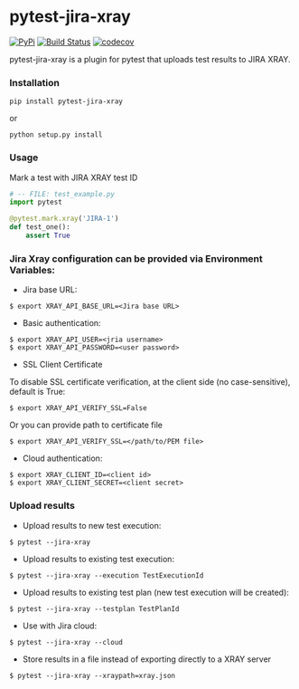 # pytest-jira-xray

[![PyPi](https://img.shields.io/pypi/v/pytest-jira-xray.png)](https://pypi.python.org/pypi/pytest-jira-xray)
[![Build Status](https://travis-ci.com/fundakol/pytest-jira-xray.svg?branch=master)](https://travis-ci.com/github/fundakol/pytest-jira-xray)
[![codecov](https://codecov.io/gh/fundakol/pytest-jira-xray/branch/master/graph/badge.svg)](https://codecov.io/gh/fundakol/pytest-jira-xray)

pytest-jira-xray is a plugin for pytest that uploads test results to JIRA XRAY.

### Installation

```commandline
pip install pytest-jira-xray
```

or

```commandline
python setup.py install
```

### Usage

Mark a test with JIRA XRAY test ID

```python
# -- FILE: test_example.py
import pytest

@pytest.mark.xray('JIRA-1')
def test_one():
    assert True
```

### Jira Xray configuration can be provided via Environment Variables:

* Jira base URL:
```commandline
$ export XRAY_API_BASE_URL=<Jira base URL>
```
- Basic authentication:
```commandline
$ export XRAY_API_USER=<jria username>
$ export XRAY_API_PASSWORD=<user password>
```

- SSL Client Certificate

To disable SSL certificate verification, at the client side (no case-sensitive), default is True: 
```commandline
$ export XRAY_API_VERIFY_SSL=False
```

Or you can provide path to certificate file
```commandline
$ export XRAY_API_VERIFY_SSL=</path/to/PEM file>
```

* Cloud authentication:
```commandline
$ export XRAY_CLIENT_ID=<client id>
$ export XRAY_CLIENT_SECRET=<client secret>
```

### Upload results 

* Upload results to new test execution:
```commandline
$ pytest --jira-xray
```

* Upload results to existing test execution:
```commandline
$ pytest --jira-xray --execution TestExecutionId
```

* Upload results to existing test plan (new test execution will be created):
```commandline
$ pytest --jira-xray --testplan TestPlanId
```

* Use with Jira cloud:
```commandline
$ pytest --jira-xray --cloud
```

* Store results in a file instead of exporting directly to a XRAY server
```commandline
$ pytest --jira-xray --xraypath=xray.json
```
